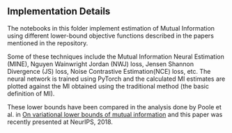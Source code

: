 ## Implementation Details

The notebooks in this folder implement estimation of Mutual Information using different lower-bound objective functions described in the papers mentioned in the repository.

Some of these techniques include the Mutual Information Neural Estimation (MINE), Nguyen Wainwright Jordan (NWJ) loss, Jensen Shannon Divergence (JS) loss, Noise Contrastive Estimation(NCE) loss, etc. The neural network is trained using PyTorch and the calculated MI estimates are plotted against the MI obtained using the traditional method (the basic definition of MI).

These lower bounds have been compared in the analysis done by Poole et al. in [On variational lower bounds of mutual information](http://bayesiandeeplearning.org/2018/papers/136.pdf) and this paper was recently presented at NeurIPS, 2018.
